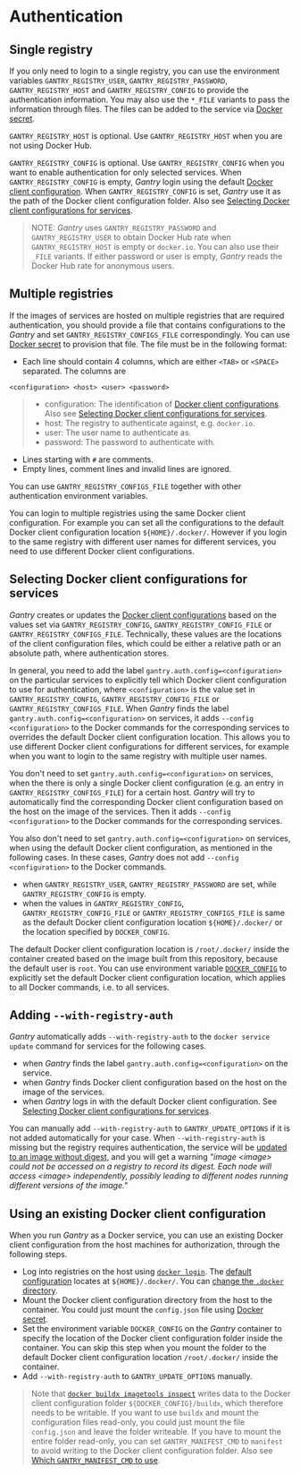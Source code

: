 # Authentication

## Single registry

If you only need to login to a single registry, you can use the environment variables `GANTRY_REGISTRY_USER`, `GANTRY_REGISTRY_PASSWORD`, `GANTRY_REGISTRY_HOST` and `GANTRY_REGISTRY_CONFIG` to provide the authentication information. You may also use the `*_FILE` variants to pass the information through files. The files can be added to the service via [Docker secret](https://docs.docker.com/engine/swarm/secrets/).

`GANTRY_REGISTRY_HOST` is optional. Use `GANTRY_REGISTRY_HOST` when you are not using Docker Hub.

`GANTRY_REGISTRY_CONFIG` is optional. Use `GANTRY_REGISTRY_CONFIG` when you want to enable authentication for only selected services. When `GANTRY_REGISTRY_CONFIG` is empty, *Gantry* login using the default [Docker client configuration](https://docs.docker.com/engine/reference/commandline/cli/#configuration-files). When `GANTRY_REGISTRY_CONFIG` is set, *Gantry* use it as the path of the Docker client configuration folder. Also see [Selecting Docker client configurations for services](#selecting-docker-client-configurations-for-services).

> NOTE: *Gantry* uses `GANTRY_REGISTRY_PASSWORD` and `GANTRY_REGISTRY_USER` to obtain Docker Hub rate when `GANTRY_REGISTRY_HOST` is empty or `docker.io`. You can also use their `_FILE` variants. If either password or user is empty, *Gantry* reads the Docker Hub rate for anonymous users.

## Multiple registries

If the images of services are hosted on multiple registries that are required authentication, you should provide a file that contains configurations to the *Gantry* and set `GANTRY_REGISTRY_CONFIGS_FILE` correspondingly. You can use [Docker secret](https://docs.docker.com/engine/swarm/secrets/) to provision that file. The file must be in the following format:

* Each line should contain 4 columns, which are either `<TAB>` or `<SPACE>` separated. The columns are

```
<configuration> <host> <user> <password>
```

> * configuration: The identification of [Docker client configurations](https://docs.docker.com/engine/reference/commandline/cli/#configuration-files). Also see [Selecting Docker client configurations for services](#selecting-docker-client-configurations-for-services).
> * host: The registry to authenticate against, e.g. `docker.io`.
> * user: The user name to authenticate as.
> * password: The password to authenticate with.

* Lines starting with `#` are comments.
* Empty lines, comment lines and invalid lines are ignored.

You can use `GANTRY_REGISTRY_CONFIGS_FILE` together with other authentication environment variables.

You can login to multiple registries using the same Docker client configuration. For example you can set all the configurations to the default Docker client configuration location `${HOME}/.docker/`. However if you login to the same registry with different user names for different services, you need to use different Docker client configurations.

## Selecting Docker client configurations for services

*Gantry* creates or updates the [Docker client configurations](https://docs.docker.com/engine/reference/commandline/cli/#configuration-files) based on the values set via `GANTRY_REGISTRY_CONFIG`, `GANTRY_REGISTRY_CONFIG_FILE` or `GANTRY_REGISTRY_CONFIGS_FILE`. Technically, these values are the locations of the client configuration files, which could be either a relative path or an absolute path, where authentication stores.

In general, you need to add the label `gantry.auth.config=<configuration>` on the particular services to explicitly tell which Docker client configuration to use for authentication, where `<configuration>` is the value set in `GANTRY_REGISTRY_CONFIG`, `GANTRY_REGISTRY_CONFIG_FILE` or `GANTRY_REGISTRY_CONFIGS_FILE`. When *Gantry* finds the label `gantry.auth.config=<configuration>` on services, it adds `--config <configuration>` to the Docker commands for the corresponding services to overrides the default Docker client configuration location. This allows you to use different Docker client configurations for different services, for example when you want to login to the same registry with multiple user names.

You don't need to set `gantry.auth.config=<configuration>` on services, when the there is only a single Docker client configuration (e.g. an entry in `GANTRY_REGISTRY_CONFIGS_FILE`) for a certain host. *Gantry* will try to automatically find the corresponding Docker client configuration based on the host on the image of the services. Then it adds `--config <configuration>` to the Docker commands for the corresponding services.

You also don't need to set `gantry.auth.config=<configuration>` on services, when using the default Docker client configuration, as mentioned in the following cases. In these cases, *Gantry* does not add `--config <configuration>` to the Docker commands.

* when `GANTRY_REGISTRY_USER`, `GANTRY_REGISTRY_PASSWORD` are set, while `GANTRY_REGISTRY_CONFIG` is empty.
* when the values in `GANTRY_REGISTRY_CONFIG`, `GANTRY_REGISTRY_CONFIG_FILE` or `GANTRY_REGISTRY_CONFIGS_FILE` is same as the default Docker client configuration location `${HOME}/.docker/` or the location specified by `DOCKER_CONFIG`.

The default Docker client configuration location is `/root/.docker/` inside the container created based on the image built from this repository, because the default user is `root`. You can use environment variable [`DOCKER_CONFIG`](https://docs.docker.com/engine/reference/commandline/cli/#environment-variables) to explicitly set the default Docker client configuration location, which applies to all Docker commands, i.e. to all services.

## Adding `--with-registry-auth`

*Gantry* automatically adds `--with-registry-auth` to the `docker service update` command for services for the following cases.

* when *Gantry* finds the label `gantry.auth.config=<configuration>` on the service.
* when *Gantry* finds Docker client configuration based on the host on the image of the services.
* when *Gantry* logs in with the default Docker client configuration. See [Selecting Docker client configurations for services](#selecting-docker-client-configurations-for-services).

You can manually add `--with-registry-auth` to `GANTRY_UPDATE_OPTIONS` if it is not added automatically for your case. When `--with-registry-auth` is missing but the registry requires authentication, the service will be [updated to an image without digest](https://github.com/shizunge/gantry/issues/53#issuecomment-2348376336), and you will get a warning *"image \<image\> could not be accessed on a registry to record its digest. Each node will access \<image\> independently, possibly leading to different nodes running different versions of the image."*

## Using an existing Docker client configuration

When you run *Gantry* as a Docker service, you can use an existing Docker client configuration from the host machines for authorization, through the following steps.

* Log into registries on the host using [`docker login`](https://docs.docker.com/reference/cli/docker/login/). The [default configuration](https://docs.docker.com/reference/cli/docker/#configuration-files) locates at `${HOME}/.docker/`. You can [change the `.docker` directory](https://docs.docker.com/reference/cli/docker/#change-the-docker-directory).
* Mount the Docker client configuration directory from the host to the container. You could just mount the `config.json` file using [Docker secret](https://docs.docker.com/engine/swarm/secrets/).
* Set the environment variable `DOCKER_CONFIG` on the *Gantry* container to specify the location of the Docker client configuration folder inside the container. You can skip this step when you mount the folder to the default Docker client configuration location `/root/.docker/` inside the container.
* Add `--with-registry-auth` to `GANTRY_UPDATE_OPTIONS` manually.

> Note that [`docker buildx imagetools inspect`](https://docs.docker.com/engine/reference/commandline/buildx_imagetools_inspect/) writes data to the Docker client configuration folder `${DOCKER_CONFIG}/buildx`, which therefore needs to be writable. If you want to use `buildx` and mount the configuration files read-only, you could just mount the file `config.json` and leave the folder writeable. If you have to mount the entire folder read-only, you can set `GANTRY_MANIFEST_CMD` to `manifest` to avoid writing to the Docker client configuration folder. Also see [Which `GANTRY_MANIFEST_CMD` to use](../docs/faq.md#which-gantry_manifest_cmd-to-use).
